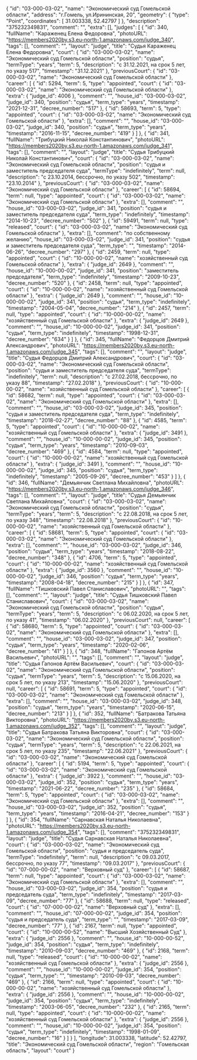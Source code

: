 {
    "id": "03-000-03-02",
    "name": "Экономический суд Гомельской области",
    "address": "г.Гомель, ул.Ирининская, 20",
    "geometry": {
        "type": "Point",
        "coordinates": [
            31.003338,
            52.42797
        ]
    },
    "description": "375232349831",
    "comment": "",
    "extra": [],
    "judges": [
        {
            "id": 340,
            "fullName": "Караженец Елена Федоровна",
            "photoURL": "https://members2020by.s3.eu-north-1.amazonaws.com/judge_340",
            "tags": [],
            "comment": "",
            "layout": "judge",
            "title": "Судья Караженец Елена Федоровна",
            "court": {
                "id": "03-000-03-02",
                "name": "Экономический суд Гомельской области",
                "position": "судья",
                "termType": "years",
                "term": 5,
                "description": "c 31.12.2021, на срок 5 лет, по указу 517",
                "timestamp": "31.12.2021"
            },
            "previousCourt": {
                "id": "03-000-03-02",
                "name": "Экономический суд Гомельской области"
            },
            "career": [
                {
                    "id": 5294,
                    "term": 5,
                    "type": "appointed",
                    "court": {
                        "id": "03-000-03-02",
                        "name": "Экономический суд Гомельской области"
                    },
                    "extra": {
                        "judge_id": 4006
                    },
                    "comment": "",
                    "house_id": "03-000-03-02",
                    "judge_id": 340,
                    "position": "судья",
                    "term_type": "years",
                    "timestamp": "2021-12-31",
                    "decree_number": "517"
                },
                {
                    "id": 58693,
                    "term": 5,
                    "type": "appointed",
                    "court": {
                        "id": "03-000-03-02",
                        "name": "Экономический суд Гомельской области"
                    },
                    "extra": [],
                    "comment": "",
                    "house_id": "03-000-03-02",
                    "judge_id": 340,
                    "position": "судья",
                    "term_type": "years",
                    "timestamp": "2016-11-15",
                    "decree_number": "419"
                }
            ]
        },
        {
            "id": 341,
            "fullName": "Трибуцкий Николай Константинович",
            "photoURL": "https://members2020by.s3.eu-north-1.amazonaws.com/judge_341",
            "tags": [],
            "comment": "",
            "layout": "judge",
            "title": "Судья Трибуцкий Николай Константинович",
            "court": {
                "id": "03-000-03-02",
                "name": "Экономический суд Гомельской области",
                "position": "судья и заместитель председателя суда",
                "termType": "indefinitely",
                "term": null,
                "description": "c 23.10.2014, бессрочно, по указу 502",
                "timestamp": "23.10.2014"
            },
            "previousCourt": {
                "id": "03-000-03-02",
                "name": "Экономический суд Гомельской области"
            },
            "career": [
                {
                    "id": 58694,
                    "term": null,
                    "type": "appointed",
                    "court": {
                        "id": "03-000-03-02",
                        "name": "Экономический суд Гомельской области"
                    },
                    "extra": [],
                    "comment": "",
                    "house_id": "03-000-03-02",
                    "judge_id": 341,
                    "position": "судья и заместитель председателя суда",
                    "term_type": "indefinitely",
                    "timestamp": "2014-10-23",
                    "decree_number": "502"
                },
                {
                    "id": 59491,
                    "term": null,
                    "type": "released",
                    "court": {
                        "id": "03-000-03-02",
                        "name": "Экономический суд Гомельской области"
                    },
                    "extra": [],
                    "comment": "по собственному желанию",
                    "house_id": "03-000-03-02",
                    "judge_id": 341,
                    "position": "судья и заместитель председателя суда",
                    "term_type": "",
                    "timestamp": "2014-06-26",
                    "decree_number": "297"
                },
                {
                    "id": 2459,
                    "term": null,
                    "type": "appointed",
                    "court": {
                        "id": "10-000-00-02",
                        "name": "хозяйственный суд Гомельской области"
                    },
                    "extra": {
                        "judge_id": 2649
                    },
                    "comment": "",
                    "house_id": "10-000-00-02",
                    "judge_id": 341,
                    "position": "заместитель председателя",
                    "term_type": "indefinitely",
                    "timestamp": "2009-10-23",
                    "decree_number": "520"
                },
                {
                    "id": 2458,
                    "term": null,
                    "type": "appointed",
                    "court": {
                        "id": "10-000-00-02",
                        "name": "хозяйственный суд Гомельской области"
                    },
                    "extra": {
                        "judge_id": 2649
                    },
                    "comment": "",
                    "house_id": "10-000-00-02",
                    "judge_id": 341,
                    "position": "судья",
                    "term_type": "indefinitely",
                    "timestamp": "2004-05-04",
                    "decree_number": "214"
                },
                {
                    "id": 2457,
                    "term": null,
                    "type": "appointed",
                    "court": {
                        "id": "10-000-00-02",
                        "name": "хозяйственный суд Гомельской области"
                    },
                    "extra": {
                        "judge_id": 2649
                    },
                    "comment": "",
                    "house_id": "10-000-00-02",
                    "judge_id": 341,
                    "position": "судья",
                    "term_type": "indefinitely",
                    "timestamp": "1998-12-31",
                    "decree_number": "634"
                }
            ]
        },
        {
            "id": 345,
            "fullName": "Федорцов Дмитрий Александрович",
            "photoURL": "https://members2020by.s3.eu-north-1.amazonaws.com/judge_345",
            "tags": [],
            "comment": "",
            "layout": "judge",
            "title": "Судья Федорцов Дмитрий Александрович",
            "court": {
                "id": "03-000-03-02",
                "name": "Экономический суд Гомельской области",
                "position": "судья и заместитель председателя суда",
                "termType": "indefinitely",
                "term": null,
                "description": "c 27.02.2018, бессрочно, по указу 88",
                "timestamp": "27.02.2018"
            },
            "previousCourt": {
                "id": "10-000-00-02",
                "name": "хозяйственный суд Гомельской области"
            },
            "career": [
                {
                    "id": 58682,
                    "term": null,
                    "type": "appointed",
                    "court": {
                        "id": "03-000-03-02",
                        "name": "Экономический суд Гомельской области"
                    },
                    "extra": [],
                    "comment": "",
                    "house_id": "03-000-03-02",
                    "judge_id": 345,
                    "position": "судья и заместитель председателя суда",
                    "term_type": "indefinitely",
                    "timestamp": "2018-02-27",
                    "decree_number": "88"
                },
                {
                    "id": 4585,
                    "term": 5,
                    "type": "appointed",
                    "court": {
                        "id": "10-000-00-02",
                        "name": "хозяйственный суд Гомельской области"
                    },
                    "extra": {
                        "judge_id": 3491
                    },
                    "comment": "",
                    "house_id": "10-000-00-02",
                    "judge_id": 345,
                    "position": "судья",
                    "term_type": "years",
                    "timestamp": "2010-09-03",
                    "decree_number": "469"
                },
                {
                    "id": 4584,
                    "term": null,
                    "type": "appointed",
                    "court": {
                        "id": "10-000-00-02",
                        "name": "хозяйственный суд Гомельской области"
                    },
                    "extra": {
                        "judge_id": 3491
                    },
                    "comment": "",
                    "house_id": "10-000-00-02",
                    "judge_id": 345,
                    "position": "судья",
                    "term_type": "indefinitely",
                    "timestamp": "2005-09-26",
                    "decree_number": "453"
                }
            ]
        },
        {
            "id": 346,
            "fullName": "Демьянчик Светлана Михайловна",
            "photoURL": "https://members2020by.s3.eu-north-1.amazonaws.com/judge_346",
            "tags": [],
            "comment": "",
            "layout": "judge",
            "title": "Судья Демьянчик Светлана Михайловна",
            "court": {
                "id": "03-000-03-02",
                "name": "Экономический суд Гомельской области",
                "position": "судья",
                "termType": "years",
                "term": 5,
                "description": "c 22.08.2018, на срок 5 лет, по указу 348",
                "timestamp": "22.08.2018"
            },
            "previousCourt": {
                "id": "10-000-00-02",
                "name": "хозяйственный суд Гомельской области"
            },
            "career": [
                {
                    "id": 58681,
                    "term": 5,
                    "type": "appointed",
                    "court": {
                        "id": "03-000-03-02",
                        "name": "Экономический суд Гомельской области"
                    },
                    "extra": [],
                    "comment": "",
                    "house_id": "03-000-03-02",
                    "judge_id": 346,
                    "position": "судья",
                    "term_type": "years",
                    "timestamp": "2018-08-22",
                    "decree_number": "348"
                },
                {
                    "id": 4706,
                    "term": 5,
                    "type": "appointed",
                    "court": {
                        "id": "10-000-00-02",
                        "name": "хозяйственный суд Гомельской области"
                    },
                    "extra": {
                        "judge_id": 3560
                    },
                    "comment": "",
                    "house_id": "10-000-00-02",
                    "judge_id": 346,
                    "position": "судья",
                    "term_type": "years",
                    "timestamp": "2008-04-18",
                    "decree_number": "215"
                }
            ]
        },
        {
            "id": 347,
            "fullName": "Тишковский Павел Станиславович",
            "photoURL": "",
            "tags": [],
            "comment": "",
            "layout": "judge",
            "title": "Судья Тишковский Павел Станиславович",
            "court": {
                "id": "03-000-03-02",
                "name": "Экономический суд Гомельской области",
                "position": "судья",
                "termType": "years",
                "term": 5,
                "description": "c 06.02.2020, на срок 5 лет, по указу 41",
                "timestamp": "06.02.2020"
            },
            "previousCourt": null,
            "career": [
                {
                    "id": 58680,
                    "term": 5,
                    "type": "appointed",
                    "court": {
                        "id": "03-000-03-02",
                        "name": "Экономический суд Гомельской области"
                    },
                    "extra": [],
                    "comment": "",
                    "house_id": "03-000-03-02",
                    "judge_id": 347,
                    "position": "судья",
                    "term_type": "years",
                    "timestamp": "2020-02-06",
                    "decree_number": "41"
                }
            ]
        },
        {
            "id": 348,
            "fullName": "Гапонов Артём Васильевич",
            "photoURL": "",
            "tags": [],
            "comment": "",
            "layout": "judge",
            "title": "Судья Гапонов Артём Васильевич",
            "court": {
                "id": "03-000-03-02",
                "name": "Экономический суд Гомельской области",
                "position": "судья",
                "termType": "years",
                "term": 5,
                "description": "c 15.06.2020, на срок 5 лет, по указу 213",
                "timestamp": "15.06.2020"
            },
            "previousCourt": null,
            "career": [
                {
                    "id": 58691,
                    "term": 5,
                    "type": "appointed",
                    "court": {
                        "id": "03-000-03-02",
                        "name": "Экономический суд Гомельской области"
                    },
                    "extra": [],
                    "comment": "",
                    "house_id": "03-000-03-02",
                    "judge_id": 348,
                    "position": "судья",
                    "term_type": "years",
                    "timestamp": "2020-06-15",
                    "decree_number": "213"
                }
            ]
        },
        {
            "id": 352,
            "fullName": "Батракова Татьяна Викторовна",
            "photoURL": "https://members2020by.s3.eu-north-1.amazonaws.com/judge_352",
            "tags": [],
            "comment": "",
            "layout": "judge",
            "title": "Судья Батракова Татьяна Викторовна",
            "court": {
                "id": "03-000-03-02",
                "name": "Экономический суд Гомельской области",
                "position": "судья",
                "termType": "years",
                "term": 5,
                "description": "c 22.06.2021, на срок 5 лет, по указу 235",
                "timestamp": "22.06.2021"
            },
            "previousCourt": {
                "id": "03-000-03-02",
                "name": "Экономический суд Гомельской области"
            },
            "career": [
                {
                    "id": 5194,
                    "term": 5,
                    "type": "appointed",
                    "court": {
                        "id": "03-000-03-02",
                        "name": "Экономический суд Гомельской области"
                    },
                    "extra": {
                        "judge_id": 3922
                    },
                    "comment": "",
                    "house_id": "03-000-03-02",
                    "judge_id": 352,
                    "position": "судья",
                    "term_type": "years",
                    "timestamp": "2021-06-22",
                    "decree_number": "235"
                },
                {
                    "id": 58684,
                    "term": 5,
                    "type": "appointed",
                    "court": {
                        "id": "03-000-03-02",
                        "name": "Экономический суд Гомельской области"
                    },
                    "extra": [],
                    "comment": "",
                    "house_id": "03-000-03-02",
                    "judge_id": 352,
                    "position": "судья",
                    "term_type": "years",
                    "timestamp": "2016-04-21",
                    "decree_number": "153"
                }
            ]
        },
        {
            "id": 354,
            "fullName": "Сарнавская Наталья Николаевна",
            "photoURL": "https://members2020by.s3.eu-north-1.amazonaws.com/judge_354",
            "tags": [],
            "comment": "375232349831",
            "layout": "judge",
            "title": "Судья Сарнавская Наталья Николаевна",
            "court": {
                "id": "03-000-03-02",
                "name": "Экономический суд Гомельской области",
                "position": "судья и председатель суда",
                "termType": "indefinitely",
                "term": null,
                "description": "c 09.03.2017, бессрочно, по указу 77",
                "timestamp": "09.03.2017"
            },
            "previousCourt": {
                "id": "07-000-00-02",
                "name": "Верховный суд"
            },
            "career": [
                {
                    "id": 58687,
                    "term": null,
                    "type": "appointed",
                    "court": {
                        "id": "03-000-03-02",
                        "name": "Экономический суд Гомельской области"
                    },
                    "extra": [],
                    "comment": "",
                    "house_id": "03-000-03-02",
                    "judge_id": 354,
                    "position": "судья и председатель суда",
                    "term_type": "indefinitely",
                    "timestamp": "2017-03-09",
                    "decree_number": "77"
                },
                {
                    "id": 58688,
                    "term": null,
                    "type": "released",
                    "court": {
                        "id": "07-000-00-02",
                        "name": "Верховный суд"
                    },
                    "extra": [],
                    "comment": "",
                    "house_id": "07-000-00-02",
                    "judge_id": 354,
                    "position": "судья и председатель суда",
                    "term_type": "",
                    "timestamp": "2017-03-09",
                    "decree_number": "77"
                },
                {
                    "id": 2167,
                    "term": null,
                    "type": "appointed",
                    "court": {
                        "id": "10-000-00-52",
                        "name": "Высший Хозяйственный Суд"
                    },
                    "extra": {
                        "judge_id": 2556
                    },
                    "comment": "",
                    "house_id": "10-000-00-52",
                    "judge_id": 354,
                    "position": "судья",
                    "term_type": "indefinitely",
                    "timestamp": "2010-09-03",
                    "decree_number": "469"
                },
                {
                    "id": 2168,
                    "term": null,
                    "type": "released",
                    "court": {
                        "id": "10-000-00-02",
                        "name": "хозяйственный суд Гомельской области"
                    },
                    "extra": {
                        "judge_id": 2556
                    },
                    "comment": "",
                    "house_id": "10-000-00-02",
                    "judge_id": 354,
                    "position": "судья",
                    "term_type": "",
                    "timestamp": "2010-09-03",
                    "decree_number": "469"
                },
                {
                    "id": 2166,
                    "term": null,
                    "type": "appointed",
                    "court": {
                        "id": "10-000-00-02",
                        "name": "хозяйственный суд Гомельской области"
                    },
                    "extra": {
                        "judge_id": 2556
                    },
                    "comment": "",
                    "house_id": "10-000-00-02",
                    "judge_id": 354,
                    "position": "судья",
                    "term_type": "indefinitely",
                    "timestamp": "2003-06-05",
                    "decree_number": "232"
                },
                {
                    "id": 2165,
                    "term": null,
                    "type": "appointed",
                    "court": {
                        "id": "10-000-00-02",
                        "name": "хозяйственный суд Гомельской области"
                    },
                    "extra": {
                        "judge_id": 2556
                    },
                    "comment": "",
                    "house_id": "10-000-00-02",
                    "judge_id": 354,
                    "position": "судья",
                    "term_type": "indefinitely",
                    "timestamp": "1998-01-09",
                    "decree_number": "16"
                }
            ]
        }
    ],
    "longitude": 31.003338,
    "latitude": 52.42797,
    "title": "Экономический суд Гомельской области",
    "region": "Гомельская область",
    "layout": "court"
}